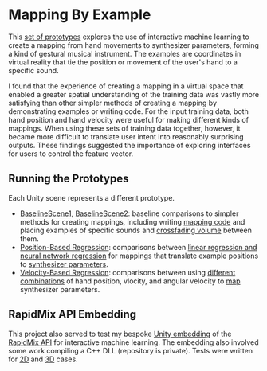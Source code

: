 # Mapping By Example

This [set of prototypes](https://ccrma.stanford.edu/~lja/vr/MappingByExample/) explores the use of interactive machine learning 
to create a mapping from hand movements to synthesizer parameters, forming a kind of gestural musical instrument.
The examples are coordinates in virtual reality that tie the position or movement of the user's hand to a specific sound.

I found that the experience of creating a mapping in a virtual space that enabled a greater spatial understanding of the training data
was vastly more satisfying than other simpler methods of creating a mapping by demonstrating examples or writing code. For the input training data, both hand position
and hand velocity were useful for making different kinds of mappings. When using these sets of training data together, however, it became
more difficult to translate user intent into reasonably surprising outputs. These findings suggested the importance of exploring interfaces for
users to control the feature vector.

## Running the Prototypes

Each Unity scene represents a different prototype. 

- [BaselineScene1](Assets/Scenes/BaselineScene1.unity), [BaselineScene2](Assets/Scenes/BaselineScene2.unity): baseline comparisons 
to simpler methods for creating mappings, including writing [mapping code](Assets/Scripts/BaselineManualMapping) and placing examples of specific sounds
and [crossfading volume](Assets/Scripts/BaselineVolumeMapping) between them.
- [Position-Based Regression](Assets/Scenes/MLRegression.unity): comparisons between [linear regression and neural network regression](Assets/Scripts/RapidMix/RapidMixRegression.cs)
for mappings that translate example positions to [synthesizer parameters](Assets/Scripts/ParamVectorToSound.cs).
- [Velocity-Based Regression](Assets/Scenes/MLRegressionWithVelocity.unity): comparisons between using [different combinations](Assets/Scripts/RegressionMapping/RegressionMappingVelocityExample.cs#L48) of hand position, 
vlocity, and angular velocity to [map](Assets/Scripts/RegressionMapping/RegressionMappingWithVelocity.cs) synthesizer parameters.

## RapidMix API Embedding

This project also served to test my bespoke [Unity embedding](Assets/Scripts/RapidMix/RapidMixRegression.cs)
 of the [RapidMix API](http://www.rapidmixapi.com) for interactive machine learning. The embedding also involved some work compiling a C++ DLL
(repository is private). Tests were written for [2D](Assets/Scripts/RapidMix/RegressionTester2D.cs) and 
[3D](Assets/Scripts/RapidMix/RegressionTester.cs) cases.
